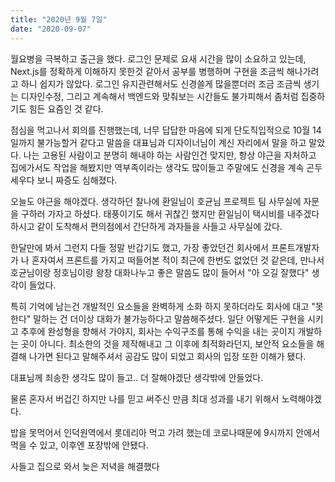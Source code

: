 ```yaml
---
title: "2020년 9월 7일"
date: "2020-09-07"
---
```


월요병을 극복하고 출근을 했다. 로그인 문제로 요새 시간을 많이 소요하고 있는데, Next.js를 정확하게 이해하지 못한것 같아서 공부를 병행하며 구현을 조금씩 해나가려고 하니
쉽지가 않았다. 로그인 유지관련해서도 신경쓸게 많을뿐더러 조금 조금씩 생기는 디자인수정, 그리고 계속해서 백엔드와 맞춰보는 시간들도 불가피해서 좀처럼 집중하기도 힘든 요즘인 것 같다.

점심을 먹고나서 회의를 진행했는데, 너무 답답한 마음에 되게 단도직입적으로 10월 14일까지 불가능할거 같다고 말씀을 대표님과 디자이너님이 계신 자리에서 말을 하고 말았다.
나는 고용된 사람이고 분명히 해내야 하는 사람인건 맞지만, 항상 야근을 자처하고 집에가서도 작업을 해봤지만 역부족이라는 생각도 많이들고 주말에도 신경을 계속 곤두세우다 보니 짜증도 심해졌다.

오늘도 야근을 해야겠다. 생각하던 찰나에 환일님이 호균님 프로젝트 팀 사무실에 자문을 구하러 가자고 하셨다. 태풍이기도 해서 귀찮긴 했지만 환일님이 택시비를 내주겠다 하시고 같이 도착해서 편의점에서 간단하게 과자들을 사들고 사무실에 갔다.

한달만에 봐서 그런지 다들 정말 반갑기도 했고, 가장 좋았던건 회사에서 프론트개발자가 나 혼자여서 프론트를 가지고 떠들어본 적이 최근에 한번도 없었던 것 같은데, 만나서 호균님이랑 정호님이랑 왕창 대화나누고 좋은 말씀도 많이 들어서 "아 오길 잘했다" 생각이 들었다.

특히 기억에 남는건 개발적인 요소들을 완벽하게 소화 하지 못하더라도 회사에 대고 "못한다" 말하는 건 더이상 대화가 불가능하다고 말씀해주셨다. 일단 어떻게든 구현을 시키고 추후에 완성형을 향해서 가야지, 회사는 수익구조를 통해 수익을 내는 곳이지 개발하는 곳이 아니다. 최소한의 것을 제작해내고 그 이후에 최적화라던지, 보안적 요소들을 해결해 나가면 된다고 말해주셔서 공감도 많이 되었고 회사의 입장 또한 이해가 됐다.

대표님께 죄송한 생각도 많이 들고.. 더 잘해야겠단 생각밖에 안들었다.

물론 혼자서 버겁긴 하지만 나를 믿고 써주신 만큼 최대 성과를 내기 위해서 노력해야겠다.

밥을 못먹어서 인덕원역에서 롯데리아 먹고 가려 했는데 코로나때문에 9시까지 안에서 먹을 수 있고, 이후엔 포장밖에 안됐다.

사들고 집으로 와서 늦은 저녁을 해결했다
